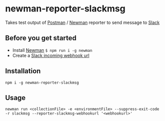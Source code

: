 # newman-reporter-slackmsg

Takes test output of [Postman](https://www.postman.com/) / [Newman](https://github.com/postmanlabs/newman) reporter to send message to [Slack](https://slack.com/)

## Before you get started
- Install [Newman](https://github.com/postmanlabs/newman) ``` $ npm run i -g newman ```
- Create a [Slack incoming webhook url](https://api.slack.com/messaging/webhooks)

## Installation
 ```CLI
 npm i -g newman-reporter-slackmsg
 ```

## Usage
 ```CLI
 newman run <collectionFile> -e <environmentFile> --suppress-exit-code -r slackmsg --reporter-slackmsg-webhookurl '<webhookurl>'
 ```